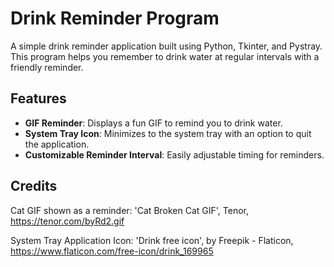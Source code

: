 # Drink Reminder Program

A simple drink reminder application built using Python, Tkinter, and Pystray. This program helps you remember to drink water at regular intervals with a friendly reminder.

## Features

- **GIF Reminder**: Displays a fun GIF to remind you to drink water.
- **System Tray Icon**: Minimizes to the system tray with an option to quit the application.
- **Customizable Reminder Interval**: Easily adjustable timing for reminders.

## Credits

Cat GIF shown as a reminder: 'Cat Broken Cat GIF', Tenor, https://tenor.com/byRd2.gif

System Tray Application Icon: 'Drink free icon', by Freepik - Flaticon, https://www.flaticon.com/free-icon/drink_169965
